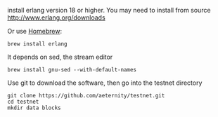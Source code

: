 install erlang version 18 or higher.
You may need to install from source http://www.erlang.org/downloads

Or use [Homebrew](https://brew.sh):
```
brew install erlang
```

It depends on sed, the stream editor
```
brew install gnu-sed --with-default-names
```

Use git to download the software, then go into the testnet directory
```
git clone https://github.com/aeternity/testnet.git
cd testnet
mkdir data blocks
```
